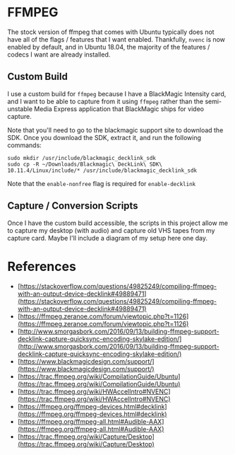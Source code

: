 # FFMPEG

The stock version of ffmpeg that comes with Ubuntu typically does not have all of the flags / features that I want enabled.  Thankfully, `nvenc` is now enabled by default, and in Ubuntu 18.04, the majority of the features / codecs I want are already installed.

## Custom Build

I use a custom build for `ffmpeg` because I have a BlackMagic Intensity card, and I want to be able to capture from it using `ffmpeg` rather than the semi-unstable Media Express application that BlackMagic ships for video capture.

Note that you'll need to go to the blackmagic support site to download the SDK.  Once you download the SDK, extract it, and run the following commands:

```
sudo mkdir /usr/include/blackmagic_decklink_sdk
sudo cp -R ~/Downloads/Blackmagic\ DeckLink\ SDK\ 10.11.4/Linux/include/* /usr/include/blackmagic_decklink_sdk
```

Note that the `enable-nonfree` flag is required for `enable-decklink`

## Capture / Conversion Scripts

Once I have the custom build accessible, the scripts in this project allow me to capture my desktop (with audio) and capture old VHS tapes from my capture card.  Maybe I'll include a diagram of my setup here one day.


# References

* [https://stackoverflow.com/questions/49825249/compiling-ffmpeg-with-an-output-device-decklink#49889471](https://stackoverflow.com/questions/49825249/compiling-ffmpeg-with-an-output-device-decklink#49889471)
* [https://ffmpeg.zeranoe.com/forum/viewtopic.php?t=1126](https://ffmpeg.zeranoe.com/forum/viewtopic.php?t=1126)
* [http://www.smorgasbork.com/2016/09/13/building-ffmpeg-support-decklink-capture-quicksync-encoding-skylake-edition/](http://www.smorgasbork.com/2016/09/13/building-ffmpeg-support-decklink-capture-quicksync-encoding-skylake-edition/)
* [https://www.blackmagicdesign.com/support/](https://www.blackmagicdesign.com/support/)
* [https://trac.ffmpeg.org/wiki/CompilationGuide/Ubuntu](https://trac.ffmpeg.org/wiki/CompilationGuide/Ubuntu)
* [https://trac.ffmpeg.org/wiki/HWAccelIntro#NVENC](https://trac.ffmpeg.org/wiki/HWAccelIntro#NVENC)
* [https://ffmpeg.org/ffmpeg-devices.html#decklink](https://ffmpeg.org/ffmpeg-devices.html#decklink)
* [https://ffmpeg.org/ffmpeg-all.html#Audible-AAX](https://ffmpeg.org/ffmpeg-all.html#Audible-AAX)
* [https://trac.ffmpeg.org/wiki/Capture/Desktop](https://trac.ffmpeg.org/wiki/Capture/Desktop)